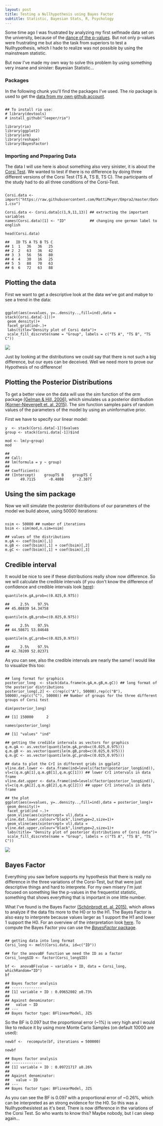 ```yaml
---
layout: post
title: Testing a Nullhypothesis using Bayes Factor
subtitle: Statistic, Bayesian Stats, R, Psychology
---
```


Some time ago I was frustrated by analyzing my first selfmade data set on the university, because of the [dance of the p-values](http://mattimeyer.github.io/2015-07-16-The-malicious-p-value/). But not only p-values were frustrating me but also the task from superiors to test a Nullhypothesis, which I hade to realize was not possible by using the mainstream statistic.

But now I've made my own way to solve this problem by using something very insane and sinister: Bayesian Statistic...

### Packages
In the following chunk you'll find the packages I've used. The _rio_ package is used to get the [data from my own github account](https://github.com/MattiMeyer/Empra2/blob/master/Daten%2Beingelesen-1.csv). 


~~~

## To install rio use:
# library(devtools)
# install_github("leeper/rio")

library(rio)
library(ggplot2)
library(arm)
library(reshape)
library(BayesFactor)
~~~

### Importing and Preparing Data

The data I will use here is about something also very sinister, it is about the [Corsi Test](https://en.wikipedia.org/wiki/Corsi_block-tapping_test). We wanted to test if there is no difference by doing three different versions of the Corsi Test (TS A, TS B, TS C). The participants of the study had to do all three conditions of the Corsi-Test.

~~~

Corsi.data <-import("https://raw.githubusercontent.com/MattiMeyer/Empra2/master/Daten%2Beingelesen-1.csv")

Corsi.data <- Corsi.data[c(1,9,11,13)] ## extracting the important variables
names(Corsi.data)[1] <- "ID"           ## changing one german label to english

head(Corsi.data)
~~~

~~~
##   ID TS A TS B TS C
## 1  1   36   36   25
## 2  2   63   36   42
## 3  3   56   56   80
## 4  4   30   16   25
## 5  5   88   70   63
## 6  6   72   63   88
~~~

## Plotting the data

First we want to get a descriptive look at the data we've got and mabye to see a trend in the data:

~~~

ggplot(aes(x=values, y=..density..,fill=ind),data = stack(Corsi.data[-1]))+
 geom_density()+
 facet_grid(ind~.)+
 labs(title="Density plot of Corsi data")+
 scale_fill_discrete(name = "Group", labels = c("TS A", "TS B", "TS C"))

~~~


![](https://raw.githubusercontent.com/MattiMeyer/MattiMeyer.github.io/master/_posts/images/Nullhypothesis/density%20of%20data.png) 


Just by looking at the distributions we could say that there is not such a big difference, but our eyes can be deceived. Well we need more to prove our Hypothesis of no difference!

## Plotting the Posterior Distributions

To get a better view on the data will use the _sim_ function of the _arm_ package [(Gelman & Hill, 2006)](http://www.amazon.com/Analysis-Regression-Multilevel-Hierarchical-Models/dp/052168689X/ref=sr_1_1?ie=UTF8&qid=1451845619&sr=8-1&keywords=gelman+hill), which simulates us a posterior distribution [(Korner-Nievergelt et. al, 2015)](http://www.amazon.com/Bayesian-Analysis-Ecology-Linear-Models/dp/0128013702/ref=sr_1_1?ie=UTF8&qid=1451845650&sr=8-1&keywords=Korner-Nievergelt). The _sim_ function samples pairs of random values of the parameters of the model by using an uninformative prior.

First we have to specify our linear model:

~~~
y  <- stack(Corsi.data[-1])$values
group <- stack(Corsi.data[-1])$ind

mod <- lm(y~group)
mod

~~~

~~~
## 
## Call:
## lm(formula = y ~ group)
## 
## Coefficients:
## (Intercept)    groupTS B    groupTS C  
##     49.7115      -0.4808      -2.3077
~~~

## Using the sim package 
Now we will simulate the posterior distributions of our parameters of the model we build above, using 50000 iterations:

~~~

nsim <- 50000 ## number of iterations
bsim <- sim(mod,n.sim=nsim)

## values of the distributions
m.gA <- coef(bsim)[,1]
m.gB <- coef(bsim)[,1] + coef(bsim)[,2]
m.gC <- coef(bsim)[,1] + coef(bsim)[,3]
~~~

## Credible interval
It would be nice to see if these distributions really show now difference. So we will calculate the credible intervals (if you don't know the difference of confidence and credible intervals look [here](http://stats.stackexchange.com/questions/2272/whats-the-difference-between-a-confidence-interval-and-a-credible-interval)):

~~~
quantile(m.gA,prob=c(0.025,0.975))
~~~

~~~
##     2.5%    97.5% 
## 45.08839 54.34758
~~~

~~~
quantile(m.gB,prob=c(0.025,0.975))
~~~

~~~
##     2.5%    97.5% 
## 44.58671 53.84648
~~~

~~~
quantile(m.gC,prob=c(0.025,0.975))
~~~

~~~
##     2.5%    97.5% 
## 42.78209 52.02371
~~~

As you can see, also the credible intervals are nearly the same! I would like to visualize this too:

~~~

## long format for graphics
posterior_long  <- stack(data.frame(m.gA,m.gB,m.gC)) ## long format of the posterior distributions
posterior_long[,2] <- c(rep(c("A"), 50000),rep(c("B"), 50000),rep(c("C"), 50000)) ## Number of groups for the three different groups of Corsi test

dim(posterior_long)
~~~

~~~
## [1] 150000      2
~~~

~~~
names(posterior_long)
~~~

~~~
## [1] "values" "ind"
~~~

~~~
## getting the credible intervals as vectors for graphics
q.m.gA <- as.vector(quantile(m.gA,prob=c(0.025,0.975)))
q.m.gB <- as.vector(quantile(m.gB,prob=c(0.025,0.975)))
q.m.gC <- as.vector(quantile(m.gC,prob=c(0.025,0.975)))

## data to plot the CrI in different grids in ggplot2
vline.dat.lower <- data.frame(ind=levels(factor(posterior_long$ind)), vl=c(q.m.gA[1],q.m.gB[1],q.m.gC[1])) ## lower CrI intervals in data frame
vline.dat.upper <- data.frame(ind=levels(factor(posterior_long$ind)), vl=c(q.m.gA[2],q.m.gB[2],q.m.gC[2])) ## upper CrI intervals in data frame

## the plot
ggplot(aes(x=values, y=..density..,fill=ind),data = posterior_long)+
 geom_density()+
 facet_grid(ind ~.)+
 geom_vline(aes(xintercept= vl),data = vline.dat.lower,colour="black",linetype=2,size=1)+
 geom_vline(aes(xintercept= vl),data = vline.dat.upper,colour="black",linetype=2,size=1)+
 labs(title= "Density plot of posterior distributions of Corsi data")+
 scale_fill_discrete(name = "Group", labels = c("TS A", "TS B", "TS C"))

~~~

![](https://raw.githubusercontent.com/MattiMeyer/MattiMeyer.github.io/master/_posts/images/Nullhypothesis/density%20posterior.png) 

## Bayes Factor

Everything you saw before supports my hypothesis that there is really no difference in the three variations of the Corsi-Test, but that were just descriptive things and hard to interprete. For my own misery I'm just focused on something like the p-values in the frequentist statistic, something that shows everything that is important in one little number. 

What I've found is the Bayes Factor [(Schönbrodt et. al, 2015)](https://osf.io/qny5x/), which allows to analyze if the data fits more to the H0 or to the H1. The Bayes Factor is also easy to interprete because values larger as 1 support the H1 and lower 1 support the H0. For an overview of the interpretation look [here](http://www.nicebread.de/what-does-a-bayes-factor-feel-like/). To compute the Bayes Factor you can use the [_BayesFactor_ package](http://bayesfactorpcl.r-forge.r-project.org/).

~~~

## getting data into long format
Corsi_long <- melt(Corsi.data, id=c("ID"))

## for the anovaBF function we need the ID as a factor
Corsi_long$ID <- factor(Corsi_long$ID)

bf <-  anovaBF(value ~ variable + ID, data = Corsi_long, whichRandom="ID")
bf
~~~

~~~
## Bayes factor analysis
## --------------
## [1] variable + ID : 0.09652802 ±0.73%
## 
## Against denominator:
##   value ~ ID 
## ---
## Bayes factor type: BFlinearModel, JZS
~~~


So the BF is 0.097 but the proportional error (~1%) is very high and I would like to reduce it by using more Monte Carlo Samples (on default 10000 are used):

~~~
newbf <-  recompute(bf, iterations = 500000)

newbf
~~~

~~~
## Bayes factor analysis
## --------------
## [1] variable + ID : 0.09721717 ±0.26%
## 
## Against denominator:
##   value ~ ID 
## ---
## Bayes factor type: BFlinearModel, JZS
~~~


As you can see the BF is 0.097 with a proportional error of ~0.26%, which can be interpreted as an strong evidence for the H0. So this was a Nullhypothesistest as it's best. There is now difference in the variations of the Corsi Test. So who wants to know this? Maybe nobody, but I can sleep again...
